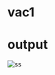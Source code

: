 # vac1

# output
![ss](https://github.com/rc-balaji/vac1/assets/121729091/26c61c09-6b48-4254-85d2-052c45687b09)
